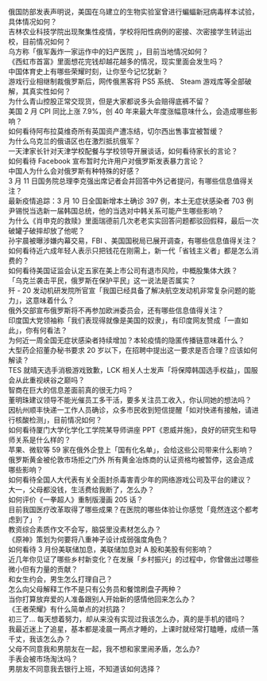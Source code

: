 俄国防部发表声明说，美国在乌建立的生物实验室曾进行蝙蝠新冠病毒样本试验，具体情况如何？  
吉林农业科技学院出现聚集性疫情，学校将阳性病例的密接、次密接学生转运出校，目前情况如何？  
乌方称「俄军轰炸一家运作中的妇产医院 」，目前当地情况如何？  
《西虹市首富》里面想花完钱却越花越多的情况，现实里面会发生吗？  
中国体育史上有哪些荣耀时刻，让你至今记忆犹新？  
游戏行业相继制裁俄罗斯后，网传俄黑客将 PS5 系统、 Steam 游戏库等全部破解，其真实性如何？  
为什么青山控股正常交现货，但是大家都说多头会赔得底裤不留？  
美国 2 月 CPI 同比上涨 7.9%，创 40 年来最大年度涨幅意味什么，会造成哪些影响？  
如何看待阿布拉莫维奇所有英国资产遭冻结，切尔西出售事宜被暂缓？  
为什么乌克兰的俄语区也在激烈抵抗俄军？  
一天津家长针对天津学校配餐与学校领导开展谈话，如何看待家长的言论？  
如何看待 Facebook 宣布暂时允许用户对俄罗斯发表暴力言论？  
中国人为什么会对俄罗斯有种特殊的好感？  
3 月 11 日国务院总理李克强出席记者会并回答中外记者提问，有哪些信息值得关注？  
最新疫情追踪：3 月 10 日全国新增本土确诊 397 例，本土无症状感染者 703 例  
尹锡悦当选新一届韩国总统，他的当选对中韩关系可能产生哪些影响？  
为什么《肖申克的救赎》里面瑞德前几次老老实实回答问题都驳回假释，最后一次破罐子破摔却放了他呢？  
孙宇晨被曝涉嫌内幕交易，FBI 、美国国税局已展开调查，有哪些信息值得关注？  
如何看待近六成年轻人表示只把钱花在刚需上，新一代「省钱主义者」都是怎么消费的？  
如何看待美国证监会认定五家在美上市公司有退市风险，中概股集体大跌？  
「乌克兰袭击平民，俄罗斯在保护平民」这一说法是否属实？  
歼 - 20 发动机研发院所官宣「我国已经具备了解决航空发动机非常复杂问题的能力」，这意味着什么？  
俄外交部宣布俄罗斯将不再参加欧洲委员会，还有哪些信息值得关注？  
印度国大党领袖称「我们表现得就像是美国的奴隶」，有印度网友赞成「一直如此」，你有何看法？  
为何近一周全国无症状感染者持续增加？本轮疫情的隐匿传播链意味着什么？  
大型药企招董办秘书要求 20 岁以下，在招聘中提出这一要求是否合理？应该如何解读？  
TES 就晴天选手消极游戏致歉，LCK 相关人士发声「将保障韩国选手权益」，国服会从此重视峡谷之巅吗？  
智商在巨大的信息差面前真的很无力吗？  
董明珠建议领导不能光催员工多干活，要多关注员工收入，你认同她的想法吗？  
因杭州顺丰快递一工作人员确诊，众多市民收到短信提醒「如对快递有接触，请进行核酸检测」，目前情况如何？  
如何看待厦门大学化学化工学院某导师讲座 PPT《恩威并施》，良好的研究生和导师关系是什么样的？  
苹果、微软等 59 家在俄外企登上「国有化名单」，会给这些公司带来什么影响？  
俄罗斯黄金被伦敦市场拒之门外 所有黄金冶炼商的认证资格均被暂停，这会造成哪些影响？  
如何看待全国人大代表有关全面封杀毒害青少年的网络游戏公司及平台的建议？  
大一，父母都没钱，生活费给我断了，怎么办？  
如何评价《一拳超人》重制版漫画 205 话？  
目前我国医疗改革取得了哪些成果？在医院的哪些体验让你感觉「竟然连这个都考虑到了」？  
教资综合素质作文不会写，脑袋里没素材怎么办？  
《原神》策划为何要将八重神子设计成弱强度角色？  
如何看待 3 月份美联储加息，美联储加息对 A 股和美股有何影响？  
近几年你见证了哪些乡村新变化？在发展「乡村振兴」的过程中，你曾做出过哪些微小但有力量的贡献？  
和女生约会，男生怎么打理自己？  
怎么向父母解释工作不是只有公务员和餐馆刷盘子两种？  
当你打算放弃爱的人准备跟别人开始新的感情他回来怎么办？  
《王者荣耀》有什么简单点的对抗路？  
初三了... 每天想着努力，却从来没有实现过我该怎么办，真的是手机的错吗？  
我最近迷上了追星，基本都是凌晨一两点才睡的，上课时就经常打瞌睡，成绩一落千丈，我该怎么办？  
父母不同意我和男朋友在一起，我不想和家里闹矛盾，怎么办?  
手表会被市场淘汰吗？  
男朋友不同意我去银行上班，不知道该如何选择？  
